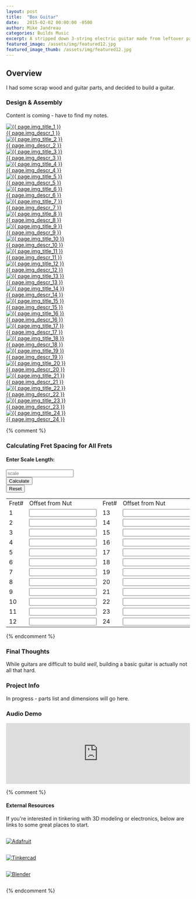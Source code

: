 ```yaml
---
layout: post
title:  "Box Guitar"
date:   2015-02-02 00:00:00 -0500
author: Mike Jandreau
categories: Builds Music
excerpt: A stripped down 3-string electric guitar made from leftover parts.
featured_image: /assets/img/featured12.jpg
featured_image_thumb: /assets/img/featured12.jpg
---
```


<div class="row">
<div class="col-lg-8">
	

<h2>Overview</h2>
<p>I had some scrap wood and guitar parts, and decided to build a guitar.</p>

<h3>Design &amp; Assembly</h3>
<p>Content is coming - have to find my notes.</p>

<!-- design -->
<div class="gallery">

<a href="{{ page.img_large_1 }}" class="glightbox1" data-glightbox="title: {{ page.img_title_1 }}; descPosition: right;">
<img src="{{ page.img_small_1 }}" alt="{{ page.img_title_1 }}">
<div class="glightbox-desc">{{ page.img_descr_1 }}</div>
</a>

<a href="{{ page.img_large_2 }}" class="glightbox1" data-glightbox="title: {{ page.img_title_2 }}; descPosition: right;">
<img src="{{ page.img_small_2 }}" alt="{{ page.img_title_2 }}">
<div class="glightbox-desc">{{ page.img_descr_2 }}</div>
</a>

<a href="{{ page.img_large_3 }}" class="glightbox1" data-glightbox="title: {{ page.img_title_3 }}; descPosition: right;">
<img src="{{ page.img_small_3 }}" alt="{{ page.img_title_3 }}">
<div class="glightbox-desc">{{ page.img_descr_3 }}</div>
</a>

<a href="{{ page.img_large_4 }}" class="glightbox1" data-glightbox="title: {{ page.img_title_4 }}; descPosition: right;">
<img src="{{ page.img_small_4 }}" alt="{{ page.img_title_4 }}">
<div class="glightbox-desc">{{ page.img_descr_4 }}</div>
</a>

<a href="{{ page.img_large_5 }}" class="glightbox1" data-glightbox="title: {{ page.img_title_5 }}; descPosition: right;">
<img src="{{ page.img_small_5 }}" alt="{{ page.img_title_5 }}">
<div class="glightbox-desc">{{ page.img_descr_5 }}</div>
</a>

<a href="{{ page.img_large_6 }}" class="glightbox1" data-glightbox="title: {{ page.img_title_6 }}; descPosition: right;">
<img src="{{ page.img_small_6 }}" alt="{{ page.img_title_6 }}">
<div class="glightbox-desc">{{ page.img_descr_6 }}</div>
</a>

<a href="{{ page.img_large_7 }}" class="glightbox1" data-glightbox="title: {{ page.img_title_7 }}; descPosition: right;">
<img src="{{ page.img_small_7 }}" alt="{{ page.img_title_7 }}">
<div class="glightbox-desc">{{ page.img_descr_7 }}</div>
</a>

<a href="{{ page.img_large_8 }}" class="glightbox1" data-glightbox="title: {{ page.img_title_8 }}; descPosition: right;">
<img src="{{ page.img_small_8 }}" alt="{{ page.img_title_8 }}">
<div class="glightbox-desc">{{ page.img_descr_8 }}</div>
</a>

<a href="{{ page.img_large_9 }}" class="glightbox1" data-glightbox="title: {{ page.img_title_9 }}; descPosition: right;">
<img src="{{ page.img_small_9 }}" alt="{{ page.img_title_9 }}">
<div class="glightbox-desc">{{ page.img_descr_9 }}</div>
</a>

<a href="{{ page.img_large_10 }}" class="glightbox1" data-glightbox="title: {{ page.img_title_10 }}; descPosition: right;">
<img src="{{ page.img_small_10 }}" alt="{{ page.img_title_10 }}">
<div class="glightbox-desc">{{ page.img_descr_10 }}</div>
</a>

<a href="{{ page.img_large_11 }}" class="glightbox1" data-glightbox="title: {{ page.img_title_11 }}; descPosition: right;">
<img src="{{ page.img_small_11 }}" alt="{{ page.img_title_11 }}">
<div class="glightbox-desc">{{ page.img_descr_11 }}</div>
</a>

<a href="{{ page.img_large_12 }}" class="glightbox1" data-glightbox="title: {{ page.img_title_12 }}; descPosition: right;">
<img src="{{ page.img_small_12 }}" alt="{{ page.img_title_12 }}">
<div class="glightbox-desc">{{ page.img_descr_12 }}</div>
</a>

<a href="{{ page.img_large_13 }}" class="glightbox1" data-glightbox="title: {{ page.img_title_13 }}; descPosition: right;">
<img src="{{ page.img_small_13 }}" alt="{{ page.img_title_13 }}">
<div class="glightbox-desc">{{ page.img_descr_13 }}</div>
</a>

<a href="{{ page.img_large_14 }}" class="glightbox1" data-glightbox="title: {{ page.img_title_14 }}; descPosition: right;">
<img src="{{ page.img_small_14 }}" alt="{{ page.img_title_14 }}">
<div class="glightbox-desc">{{ page.img_descr_14 }}</div>
</a>

<a href="{{ page.img_large_15 }}" class="glightbox1" data-glightbox="title: {{ page.img_title_15 }}; descPosition: right;">
<img src="{{ page.img_small_15 }}" alt="{{ page.img_title_15 }}">
<div class="glightbox-desc">{{ page.img_descr_15 }}</div>
</a>

<a href="{{ page.img_large_16 }}" class="glightbox1" data-glightbox="title: {{ page.img_title_16 }}; descPosition: right;">
<img src="{{ page.img_small_16 }}" alt="{{ page.img_title_16 }}">
<div class="glightbox-desc">{{ page.img_descr_16 }}</div>
</a>

<a href="{{ page.img_large_17 }}" class="glightbox1" data-glightbox="title: {{ page.img_title_17 }}; descPosition: right;">
<img src="{{ page.img_small_17 }}" alt="{{ page.img_title_17 }}">
<div class="glightbox-desc">{{ page.img_descr_17 }}</div>
</a>

<a href="{{ page.img_large_18 }}" class="glightbox1" data-glightbox="title: {{ page.img_title_18 }}; descPosition: right;">
<img src="{{ page.img_small_18 }}" alt="{{ page.img_title_18 }}">
<div class="glightbox-desc">{{ page.img_descr_18 }}</div>
</a>

<a href="{{ page.img_large_19 }}" class="glightbox1" data-glightbox="title: {{ page.img_title_19 }}; descPosition: right;">
<img src="{{ page.img_small_19 }}" alt="{{ page.img_title_19 }}">
<div class="glightbox-desc">{{ page.img_descr_19 }}</div>
</a>

<a href="{{ page.img_large_20 }}" class="glightbox1" data-glightbox="title: {{ page.img_title_20 }}; descPosition: right;">
<img src="{{ page.img_small_20 }}" alt="{{ page.img_title_20 }}">
<div class="glightbox-desc">{{ page.img_descr_20 }}</div>
</a>

<a href="{{ page.img_large_21 }}" class="glightbox1" data-glightbox="title: {{ page.img_title_21 }}; descPosition: right;">
<img src="{{ page.img_small_21 }}" alt="{{ page.img_title_21 }}">
<div class="glightbox-desc">{{ page.img_descr_21 }}</div>
</a>

<a href="{{ page.img_large_22 }}" class="glightbox1" data-glightbox="title: {{ page.img_title_22 }}; descPosition: right;">
<img src="{{ page.img_small_22 }}" alt="{{ page.img_title_22 }}">
<div class="glightbox-desc">{{ page.img_descr_22 }}</div>
</a>

<a href="{{ page.img_large_23 }}" class="glightbox1" data-glightbox="title: {{ page.img_title_23 }}; descPosition: right;">
<img src="{{ page.img_small_23 }}" alt="{{ page.img_title_23 }}">
<div class="glightbox-desc">{{ page.img_descr_23 }}</div>
</a>

<a href="{{ page.img_large_24 }}" class="glightbox1" data-glightbox="title: {{ page.img_title_24 }}; descPosition: right;">
<img src="{{ page.img_small_24 }}" alt="{{ page.img_title_24 }}">
<div class="glightbox-desc">{{ page.img_descr_24 }}</div>
</a>

</div>

{% comment %}

<div id="centerColumnFormulaBox">
<h3>Calculating Fret Spacing for All Frets</h3>
<script language="JavaScript">
function showall() {
	if (document.scaleLenghCalc.s.value == null || document.scaleLenghCalc.s.value.length == 0) {
		document.scaleLenghCalc.s.value = "Type a number";
	} else {
		var s  = (+document.scaleLenghCalc.s.value);
		var n = 1;
		var dArray = [];

		for (n=1; n<25; n++) {
			dArray[n] = s - (s / Math.pow(2, (n / 12)));
			dArray[n] = Math.round(dArray[n] * 1000) / 1000;
		}
		document.scaleLenghCalc.d1.value = dArray[1];
		document.scaleLenghCalc.d2.value = dArray[2];
		document.scaleLenghCalc.d3.value = dArray[3];
		document.scaleLenghCalc.d4.value = dArray[4];
		document.scaleLenghCalc.d5.value = dArray[5];
		document.scaleLenghCalc.d6.value = dArray[6];
		document.scaleLenghCalc.d7.value = dArray[7];
		document.scaleLenghCalc.d8.value = dArray[8];
		document.scaleLenghCalc.d9.value = dArray[9];
		document.scaleLenghCalc.d10.value = dArray[10];
		document.scaleLenghCalc.d11.value = dArray[11];
		document.scaleLenghCalc.d12.value = dArray[12];
		document.scaleLenghCalc.d13.value = dArray[13];
		document.scaleLenghCalc.d14.value = dArray[14];
		document.scaleLenghCalc.d15.value = dArray[15];
		document.scaleLenghCalc.d16.value = dArray[16];
		document.scaleLenghCalc.d17.value = dArray[17];
		document.scaleLenghCalc.d18.value = dArray[18];
		document.scaleLenghCalc.d19.value = dArray[19];
		document.scaleLenghCalc.d20.value = dArray[20];
		document.scaleLenghCalc.d21.value = dArray[21];
		document.scaleLenghCalc.d22.value = dArray[22];
		document.scaleLenghCalc.d23.value = dArray[23];
		document.scaleLenghCalc.d24.value = dArray[24];
	}
}
</script>
<form class="calculateScaleForm" name="scaleLenghCalc" method="post">

<h4>Enter Scale Length:</h4>
<div class="row">
<div class="column calc-input">
<input class="calculateScaleFormInputs" name="s" type="text" placeholder="scale" />
</div>
<div class="column calc-control">
<input class="calculateScaleFormInputs" onclick="showall()" value="Calculate" name="cb2" type="button" />
</div>
<div class="column calc-control">
<input class="calculateScaleFormInputs" value="Reset" type="reset" />
</div>
</div>


<table border="0" width="100%">
<tbody>
<tr>
<td>Fret#</td>
<td align="left">Offset from Nut</td>
<td>Fret#</td>
<td align="left">Offset from Nut</td>
</tr><tr>
<td>1</td>
<td><input name="d1" readonly="readonly" type="text" /></td>
<td>13</td>
<td><input name="d13" readonly="readonly" type="text" /></td>
</tr>
<tr>
<td>2</td>
<td><input name="d2" readonly="readonly" type="text" /></td>
<td>14</td>
<td><input name="d14" readonly="readonly" type="text" /></td>
</tr>
<tr>
<td>3</td>
<td><input name="d3" readonly="readonly" type="text" /></td>
<td>15</td>
<td><input name="d15" readonly="readonly" type="text" /></td>
</tr>
<tr>
<td>4</td>
<td><input name="d4" readonly="readonly" type="text" /></td>
<td>16</td>
<td><input name="d16" readonly="readonly" type="text" /></td>
</tr>
<tr>
<td>5</td>
<td><input name="d5" readonly="readonly" type="text" /></td>
<td>17</td>
<td><input name="d17" readonly="readonly" type="text" /></td>
</tr>
<tr>
<td>6</td>
<td><input name="d6" readonly="readonly" type="text" /></td>
<td>18</td>
<td><input name="d18" readonly="readonly" type="text" /></td>
</tr>
<tr>
<td>7</td>
<td><input name="d7" readonly="readonly" type="text" /></td>
<td>19</td>
<td><input name="d19" readonly="readonly" type="text" /></td>
</tr>
<tr>
<td>8</td>
<td><input name="d8" readonly="readonly" type="text" /></td>
<td>20</td>
<td><input name="d20" readonly="readonly" type="text" /></td>
</tr>
<tr>
<td>9</td>
<td><input name="d9" readonly="readonly" type="text" /></td>
<td>21</td>
<td><input name="d21" readonly="readonly" type="text" /></td>
</tr>
<tr>
<td>10</td>
<td><input name="d10" readonly="readonly" type="text" /></td>
<td>22</td>
<td><input name="d22" readonly="readonly" type="text" /></td>
</tr>
<tr>
<td>11</td>
<td><input name="d11" readonly="readonly" type="text" /></td>
<td>23</td>
<td><input name="d23" readonly="readonly" type="text" /></td>
</tr>
<tr>
<td>12</td>
<td><input name="d12" readonly="readonly" type="text" /></td>
<td>24</td>
<td><input name="d24" readonly="readonly" type="text" /></td>
</tr>
</tbody>
</table>
</form>
</div>

{% endcomment %}



<h3>Final Thoughts</h3>
<p>While guitars are difficult to build <em>well</em>, building a basic guitar is actually not all that hard.</p>


</div>
<div class="col-lg-4">
<div class="sidebar-block">
		<h3>Project Info</h3>
		<p>In progress - parts list and dimensions will go here.</p>
		<!-- <p>
			<strong>Dimensions</strong>: 9&frac12; x 4 x 6 in. <br>
			<strong>Material</strong>: 2.85 mm. PLA <br>
			<strong>Power</strong>: 9v battery / 12v AC<br>
			<strong>Output</strong>: 5 watts
		</p> -->

<div class="audio-demo">
<h3>Audio Demo</h3>
<!-- <img class="album-thumb" src="https://www.dropbox.com/s/5bslhrm7wkv4oal/profile-pic.jpg?raw=1" alt="Soundcloud"> -->
<iframe width="100%" height="166" scrolling="no" frameborder="no" allow="autoplay" src="https://w.soundcloud.com/player/?url=https%3A//api.soundcloud.com/tracks/189057513&color=%23343d46&auto_play=false&hide_related=false&show_comments=true&show_user=true&show_reposts=false&show_teaser=true"></iframe>
</div>

{% comment %}
		<!-- <span><strong>Build your own:</strong></span>
		<ul>
			<li>Adafriut https://www.adafruit.com/product/1752</li>
			<li><a href="{{ page.product_amplifier }}" target="_blank">Class D amplifier kit</a></li>
			<li><a href="{{ page.product_speakers }}" target="_blank">4" full range 8 &#x2126; speakers</a></li>
			<li><a href="{{ page.product_battery_box }}" target="_blank">9V Battery Box (optional)</a></li>
		</ul>
		<span><strong>Software</strong></span>
		<ul>
			<li><a href="https://www.tinkercad.com/" target="_blank">Tinkercad</a></li>
			<li><a href="https://www.blender.org/" target="_blank">Blender</a></li>
		</ul> -->
		<!-- <br> -->
		<h4>External Resources</h4>
		<p>If you're interested in tinkering with 3D modeling or electronics, below are links to some great places to start.</p>








<!-- https://youtu.be/zEBq7BBYwZo
https://youtu.be/9f4MwZLr0J8

https://i1.ytimg.com/vi/9f4MwZLr0J8/maxresdefault.jpg -->

<div class="row">
<div class="column sm-4 lg-12">
<p><a href="https://www.adafruit.com/category/526" target="_blank"><img src="{{ page.img_logo_1 }}" alt="Adafruit"></a></p>
</div>
<div class="column sm-4 lg-12">
<p><a href="https://www.tinkercad.com/" target="_blank">
<img src="{{ page.img_logo_2 }}" alt="Tinkercad">
</a></p>
</div>
<div class="column sm-4 lg-12">
<p><a href="https://www.blender.org/" target="_blank">
<img src="{{ page.img_logo_3 }}" alt="Blender">
</a></p>
</div>
</div>

<!-- <h3>Demo</h3>
<div class="element-block">
	<a href="{{ page.demo_video_video }}" class="glightbox1">
		<img src="{{ page.demo_video_thumb }}" alt="Yoga Block Amp Demo">
	</a>
</div> -->

{% endcomment %}


</div>
</div>
</div>





